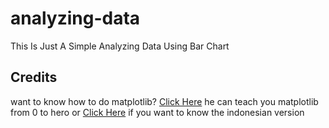 # analyzing-data
This Is Just A Simple Analyzing Data Using Bar Chart

## Credits
want to know how to do matplotlib? <a href="https://www.youtube.com/watch?v=UO98lJQ3QGI&list=PL-osiE80TeTvipOqomVEeZ1HRrcEvtZB_">Click Here</a> he can teach you matplotlib from 0 to hero or <a href="https://www.youtube.com/watch?v=zB3ptHg3piI&list=PL2O3HdJI4voHrfoMFvkDeblmjarDN8nC8">Click Here</a> if you want to know the indonesian version
